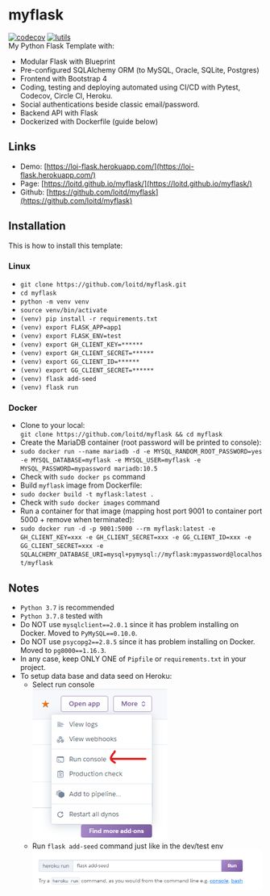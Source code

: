 # myflask
[![codecov](https://codecov.io/gh/loitd/myflask/branch/master/graph/badge.svg)](https://codecov.io/gh/loitd/myflask)
[![lutils](https://circleci.com/gh/loitd/myflask.svg?style=svg)](https://circleci.com/gh/loitd/myflask)  
My Python Flask Template with: 
* Modular Flask with Blueprint
* Pre-configured SQLAlchemy ORM (to MySQL, Oracle, SQLite, Postgres)
* Frontend with Bootstrap 4
* Coding, testing and deploying automated using CI/CD with Pytest, Codecov, Circle CI, Heroku.
* Social authentications beside classic email/password.
* Backend API with Flask
* Dockerized with Dockerfile (guide below)
## Links
* Demo: [https://loi-flask.herokuapp.com/](https://loi-flask.herokuapp.com/)
* Page: [https://loitd.github.io/myflask/](https://loitd.github.io/myflask/)
* Github: [https://github.com/loitd/myflask](https://github.com/loitd/myflask)
## Installation
This is how to install this template:  
### Linux
* `git clone https://github.com/loitd/myflask.git`  
* `cd myflask`  
* `python -m venv venv`
* `source venv/bin/activate`
* `(venv) pip install -r requirements.txt`  
* `(venv) export FLASK_APP=app1`
* `(venv) export FLASK_ENV=test`
* `(venv) export GH_CLIENT_KEY=******`
* `(venv) export GH_CLIENT_SECRET=******`
* `(venv) export GG_CLIENT_ID=******`
* `(venv) export GG_CLIENT_SECRET=******`
* `(venv) flask add-seed`  
* `(venv) flask run`  
### Docker
* Clone to your local:  
`git clone https://github.com/loitd/myflask && cd myflask`  
* Create the MariaDB container (root password will be printed to console):  
* `sudo docker run --name mariadb -d -e MYSQL_RANDOM_ROOT_PASSWORD=yes -e MYSQL_DATABASE=myflask -e MYSQL_USER=myflask -e MYSQL_PASSWORD=mypassword mariadb:10.5`  
* Check with `sudo docker ps` command  
* Build `myflask` image from Dockerfile:  
* `sudo docker build -t myflask:latest .`  
* Check with `sudo docker images` command  
* Run a container for that image (mapping host port 9001 to container port 5000 + remove when terminated):  
* `sudo docker run -d -p 9001:5000 --rm myflask:latest -e GH_CLIENT_KEY=xxx -e GH_CLIENT_SECRET=xxx -e GG_CLIENT_ID=xxx -e GG_CLIENT_SECRET=xxx -e SQLALCHEMY_DATABASE_URI=mysql+pymysql://myflask:mypassword@localhost/myflask`  
## Notes
* `Python 3.7` is recommended
* `Python 3.7.8` tested with
* Do NOT use `mysqlclient==2.0.1` since it has problem installing on Docker. Moved to `PyMySQL==0.10.0`.  
* Do NOT use `psycopg2==2.8.5` since it has problem installing on Docker. Moved to `pg8000==1.16.3`.  
* In any case, keep ONLY ONE of `Pipfile` or `requirements.txt` in your project.  
* To setup data base and data seed on Heroku:  
    - Select run console  
    ![Run console](https://github.com/loitd/myflask/blob/master/heroku-config-01.png?raw=true)
    - Run `flask add-seed` command just like in the dev/test env  
    ![Run console](https://github.com/loitd/myflask/blob/master/heroku-config-02.png?raw=true)
